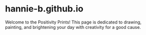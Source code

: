 # hannie-b.github.io
Welcome to the Positivity Prints! This page is dedicated to drawing, painting, and brightening your day with creativity for a good cause.
